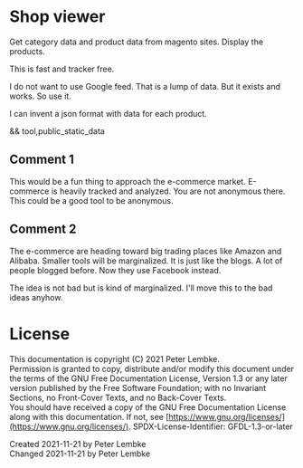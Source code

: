 # Shop viewer
Get category data and product data from magento sites.
Display the products.

This is fast and tracker free.

I do not want to use Google feed. That is a lump of data. But it exists and works. So use it.

I can invent a json format with data for each product.

&& tool,public_static_data

## Comment 1
This would be a fun thing to approach the e-commerce market. E-commerce is heavily tracked and analyzed. You are not anonymous there. This could be a good tool to be anonymous.

## Comment 2
The e-commerce are heading toward big trading places like Amazon and Alibaba. Smaller tools will be marginalized. It is just like the blogs. A lot of people blogged before. Now they use Facebook instead.

The idea is not bad but is kind of marginalized.
I'll move this to the bad ideas anyhow.

# License
This documentation is copyright (C) 2021 Peter Lembke.  
Permission is granted to copy, distribute and/or modify this document under the terms of the GNU Free Documentation License, Version 1.3 or any later version published by the Free Software Foundation; with no Invariant Sections, no Front-Cover Texts, and no Back-Cover Texts.  
You should have received a copy of the GNU Free Documentation License along with this documentation. If not, see [https://www.gnu.org/licenses/](https://www.gnu.org/licenses/).  SPDX-License-Identifier: GFDL-1.3-or-later

Created 2021-11-21 by Peter Lembke  
Changed 2021-11-21 by Peter Lembke  
